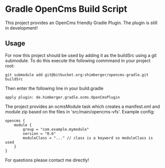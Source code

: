 Gradle OpenCms Build Script
===========================

This project provides an OpenCms friendly Gradle Plugin.
The plugin is still in development!

Usage
-----

For now this project should be used by adding it as the buildSrc using a git submodule.
To do this execute the following commmand in your project root:

    git submodule add git@bitbucket.org:shimberger/opencms-gradle.git buildSrc

Then enter the following line in your build.gradle

    apply plugin: de.himberger.gradle.ocms.OpenCmsPlugin

The project provides an ocmsModule task which creates a manifest.xml and module zip based on the files in
'src/main/opencms-vfs'. Example config:

    opencms {
        module {
            group = "com.example.mymodule"
            version = "0.6"
            moduleClass = "..." // class is a keyword so moduleClass is used
        }
    }

For questions please contact me directly!